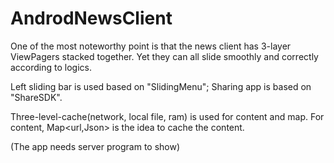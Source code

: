 # AndrodNewsClient


One of the most noteworthy point is that the news client has 3-layer ViewPagers stacked together. Yet they can all slide smoothly and 
correctly according to logics.

Left sliding bar is used based on "SlidingMenu"; Sharing app is based on "ShareSDK".

Three-level-cache(network, local file, ram) is used for content and map. For content, Map<url,Json> is the idea to cache the content. 

(The app needs server program to show)
